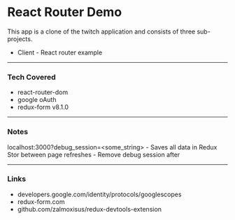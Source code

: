 # React Router Demo

This app is a clone of the twitch application and consists of three sub-projects. 

- Client - React router example
___

### Tech Covered
- react-router-dom
- google oAuth
- redux-form v8.1.0

___
### Notes

localhost:3000?debug_session=<some_string> 
    - Saves all data in Redux Stor between page refreshes
    - Remove debug session after 

___
### Links
 - developers.google.com/identity/protocols/googlescopes
 - redux-form.com
 - github.com/zalmoxisus/redux-devtools-extension
